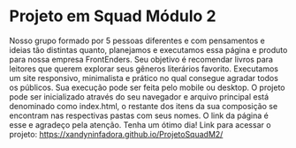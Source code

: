 # Projeto em Squad Módulo 2
Nosso grupo formado por 5 pessoas diferentes e com pensamentos e ideias tão distintas quanto, planejamos e executamos essa página e produto para nossa empresa FrontEnders. Seu objetivo é recomendar livros para leitores que querem explorar seus gêneros literários favorito. Executamos um site responsivo, minimalista e prático no qual consegue agradar todos os públicos. Sua execução pode ser feita pelo mobile ou desktop. O projeto pode ser inicializado através do seu navegador e arquivo principal está denominado como index.html, o restante dos itens da sua composição se encontram nas respectivas pastas com seus nomes. O link da página é esse e agradeço pela atenção. Tenha um ótimo dia!
Link para acessar o projeto: https://xandyninfadora.github.io/ProjetoSquadM2/

